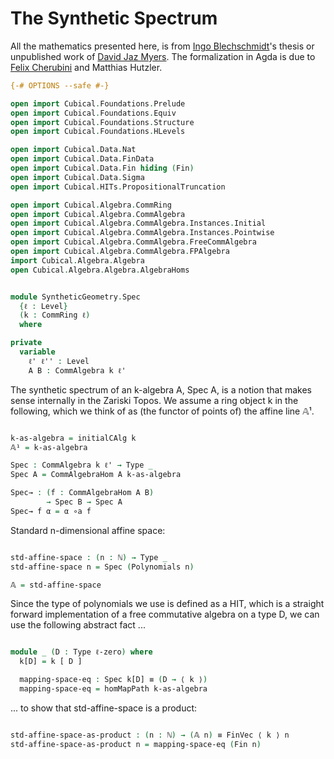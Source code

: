 The Synthetic Spectrum
======================

All the mathematics presented here, is from [Ingo Blechschmidt](https://www.ingo-blechschmidt.eu/research.html)'s thesis or unpublished work of [David Jaz Myers](http://davidjaz.com/). The formalization in Agda is due to [Felix Cherubini](http://felix-cherubini.de) and Matthias Hutzler.

```agda
{-# OPTIONS --safe #-}

open import Cubical.Foundations.Prelude
open import Cubical.Foundations.Equiv
open import Cubical.Foundations.Structure
open import Cubical.Foundations.HLevels

open import Cubical.Data.Nat
open import Cubical.Data.FinData
open import Cubical.Data.Fin hiding (Fin)
open import Cubical.Data.Sigma
open import Cubical.HITs.PropositionalTruncation

open import Cubical.Algebra.CommRing
open import Cubical.Algebra.CommAlgebra
open import Cubical.Algebra.CommAlgebra.Instances.Initial
open import Cubical.Algebra.CommAlgebra.Instances.Pointwise
open import Cubical.Algebra.CommAlgebra.FreeCommAlgebra
open import Cubical.Algebra.CommAlgebra.FPAlgebra
import Cubical.Algebra.Algebra
open Cubical.Algebra.Algebra.AlgebraHoms


module SyntheticGeometry.Spec
  {ℓ : Level}
  (k : CommRing ℓ)
  where

private
  variable
    ℓ' ℓ'' : Level
    A B : CommAlgebra k ℓ'

```

The synthetic spectrum of an k-algebra A, Spec A, is a notion that makes sense internally in the Zariski Topos.
We assume a ring object k in the following, which we think of as (the functor of points of) the affine line 𝔸¹.

```agda

k-as-algebra = initialCAlg k
𝔸¹ = k-as-algebra

Spec : CommAlgebra k ℓ' → Type _
Spec A = CommAlgebraHom A k-as-algebra

Spec→ : (f : CommAlgebraHom A B)
        → Spec B → Spec A
Spec→ f α = α ∘a f

```

Standard n-dimensional affine space:

```agda

std-affine-space : (n : ℕ) → Type _
std-affine-space n = Spec (Polynomials n)

𝔸 = std-affine-space

```

Since the type of polynomials we use is defined as a HIT,
which is a straight forward implementation of a free commutative algebra on a type D,
we can use the following abstract fact ...

```agda

module _ (D : Type ℓ-zero) where
  k[D] = k [ D ]

  mapping-space-eq : Spec k[D] ≡ (D → ⟨ k ⟩)
  mapping-space-eq = homMapPath k-as-algebra

```

... to show that std-affine-space is a product:

```agda

std-affine-space-as-product : (n : ℕ) → (𝔸 n) ≡ FinVec ⟨ k ⟩ n
std-affine-space-as-product n = mapping-space-eq (Fin n)

```
